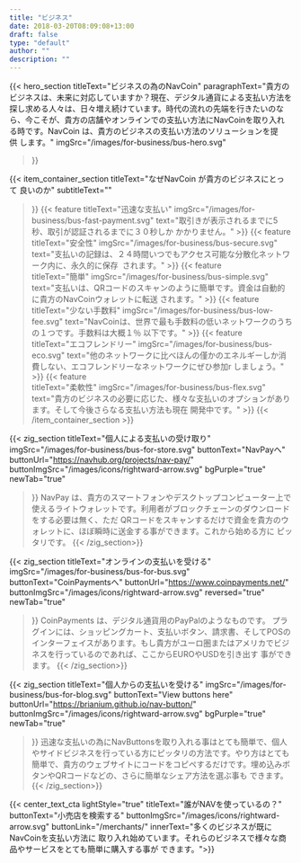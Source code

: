```yaml
---
title: "ビジネス"
date: 2018-03-20T08:09:08+13:00
draft: false
type: "default"
author: ""
description: ""
---
```

{{< hero_section
titleText="ビジネスの為のNavCoin"
paragraphText="貴方のビジネスは、未来に対応していますか？現在、デジタル通貨による支払い方法を探し求める人々は、日々増え続けています。時代の流れの先端を行きたいのなら、今こそが、貴方の店舗やオンラインでの支払い方法にNavCoinを取り入れる時です。NavCoin は、貴方のビジネスの支払い方法のソリューションを提供&nbsp;します。"
imgSrc="/images/for-business/bus-hero.svg"
>}}

{{< item_container_section 
    titleText="なぜNavCoin が貴方のビジネスにとって&nbsp;良いのか"
    subtitleText=""
>}}
    {{< feature 
        titleText="迅速な支払い"
        imgSrc="/images/for-business/bus-fast-payment.svg"
        text="取引きが表示されるまでに5秒、取引が認証されるまでに３０秒しか&nbsp;かかりません。"
    >}}
    {{< feature 
        titleText="安全性"
        imgSrc="/images/for-business/bus-secure.svg"
        text="支払いの記録は、２４時間いつでもアクセス可能な分散化ネットワーク内に、永久的に保存 &nbsp;されます。"
    >}}
    {{< feature                 
        titleText="簡単"
        imgSrc="/images/for-business/bus-simple.svg"
        text="支払いは、QRコードのスキャンのように簡単です。資金は自動的に貴方のNavCoinウォレットに転送&nbsp;されます。"
    >}}
    {{< feature                 
        titleText="少ない手数料"
        imgSrc="/images/for-business/bus-low-fee.svg"
        text="NavCoinは、世界で最も手数料の低いネットワークのうちの１つです。手数料は大概１％&nbsp;以下です。"
    >}}
    {{< feature                 
        titleText="エコフレンドリー"
        imgSrc="/images/for-business/bus-eco.svg"
        text="他のネットワークに比べほんの僅かのエネルギーしか消費しない、エコフレンドリーなネットワークにぜひ参加r&nbsp;しましょう。"
    >}}
    {{< feature                 
        titleText="柔軟性"
        imgSrc="/images/for-business/bus-flex.svg"
        text="貴方のビジネスの必要に応じた、様々な支払いのオプションがあります。そして今後さらなる支払い方法も現在&nbsp;開発中です。"
    >}}
{{< /item_container_section >}}

{{< zig_section
  titleText="個人による支払いの受け取り"
  imgSrc="/images/for-business/bus-for-store.svg"
  buttonText="NavPayへ"
  buttonUrl="https://navhub.org/projects/nav-pay/"
  buttonImgSrc="/images/icons/rightward-arrow.svg"
  bgPurple="true"
  newTab="true"
>}}
NavPay は、貴方のスマートフォンやデスクトップコンピューター上で使えるライトウォレットです。利用者がブロックチェーンのダウンロードをする必要は無く、ただ  QRコードをスキャンするだけで資金を貴方のウォレットに、ほぼ瞬時に送金する事ができます。これから始める方に&nbsp;ピッタリです。
{{< /zig_section>}}

{{< zig_section
titleText="オンラインの支払いを受ける"
imgSrc="/images/for-business/bus-for-bus.svg"
buttonText="CoinPaymentsへ"
buttonUrl="https://www.coinpayments.net/"
buttonImgSrc="/images/icons/rightward-arrow.svg"
reversed="true"
newTab="true"
>}}
CoinPayments は、デジタル通貨用のPayPalのようなものです。 プラグインには、ショッピングカート、支払いボタン、請求書、そしてPOSのインターフェイスがあります。もし貴方がユーロ圏またはアメリカでビジネスを行っているのであれば、ここからEUROやUSDを引き出す&nbsp;事ができます。
{{< /zig_section>}}

{{< zig_section
  titleText="個人からの支払いを受ける"
  imgSrc="/images/for-business/bus-for-blog.svg"
  buttonText="View buttons here"
  buttonUrl="https://brianium.github.io/nav-button/"
  buttonImgSrc="/images/icons/rightward-arrow.svg"
  bgPurple="true"
  newTab="true"
>}}
迅速な支払いの為にNavButtonsを取り入れる事はとても簡単で、個人やサイドビジネスを行っている方にピッタリの方法です。やり方はとても簡単で、貴方のウェブサイトにコードをコピペするだけです。埋め込みボタンやQRコードなどの、さらに簡単なシェア方法を選ぶ事も&nbsp;できます。
{{< /zig_section>}}

{{< center_text_cta
    lightStyle="true"
    titleText="誰がNAVを使っているの？"
    buttonText="小売店を検索する"
    buttonImgSrc="/images/icons/rightward-arrow.svg"
    buttonLink="/merchants/"
    innerText="多くのビジネスが既にNavCoinを支払い方法に 取り入れ始めています。それらのビジネスで様々な商品やサービスをとても簡単に購入する事が&nbsp;できます。">}}
